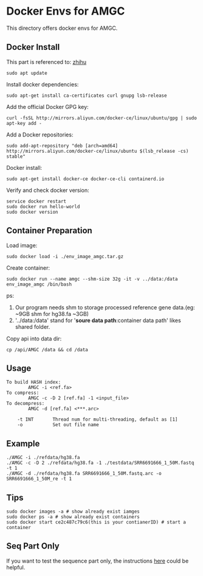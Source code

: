 # Docker Envs for AMGC

This directory offers docker envs for AMGC.

## Docker Install
This part is referenced to: [zhihu](https://zhuanlan.zhihu.com/p/651148141)

```terminal
sudo apt update
```
Install docker dependencies:
```terminal
sudo apt-get install ca-certificates curl gnupg lsb-release
```
Add the official Docker GPG key:
```terminal
curl -fsSL http://mirrors.aliyun.com/docker-ce/linux/ubuntu/gpg | sudo apt-key add -
```
Add a Docker repositories:
```terminal
sudo add-apt-repository "deb [arch=amd64] http://mirrors.aliyun.com/docker-ce/linux/ubuntu $(lsb_release -cs) stable"
```
Docker install:
```terminal
sudo apt-get install docker-ce docker-ce-cli containerd.io
```
Verify and check docker version:
```terminal
service docker restart
sudo docker run hello-world
sudo docker version
```


## Container Preparation

Load image:
```terminal
sudo docker load -i ./env_image_amgc.tar.gz
```
Create container:
```terminal
sudo docker run --name amgc --shm-size 32g -it -v ../data:/data env_image_amgc /bin/bash 
```
ps: 

1. Our program needs shm to storage processed reference  gene data.(eg: ~9GB shm for hg38.fa ~3GB) 
2. '../data:/data' stand for '**soure data path**:container data path' likes shared folder.

Copy api into data dir:

```terminal
cp /api/AMGC /data && cd /data
```

## Usage
```text
To build HASH index:
        AMGC -i <ref.fa>
To compress:
        AMGC -c -D 2 [ref.fa] -1 <input_file> 
To decompress:
        AMGC -d [ref.fa] <***.arc>

	-t INT       Thread num for multi-threading, default as [1]
	-o           Set out file name
```

## Example
``` terminal
./AMGC -i ./refdata/hg38.fa
./AMGC -c -D 2 ./refdata/hg38.fa -1 ./testdata/SRR6691666_1_50M.fastq -t 1
./AMGC -d ./refdata/hg38.fa SRR6691666_1_50M.fastq.arc -o SRR6691666_1_50M_re -t 1
```

## Tips
``` terminal
sudo docker images -a # show already exist iamges
sudo docker ps -a # show already exist containers
sudo docker start ce2c487c79c6(this is your contianerID) # start a container
```


## Seq Part Only

If you want to test the sequence part only, the instructions [here](../README.md) could be helpful.
